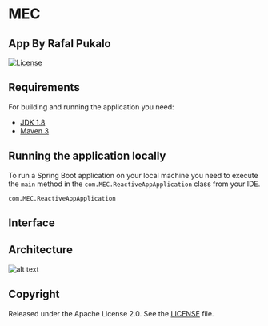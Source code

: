 # MEC
## App By Rafal Pukalo
[![License](http://img.shields.io/:license-apache-blue.svg)](http://www.apache.org/licenses/LICENSE-2.0.html)

## Requirements
For building and running the application you need:
- [JDK 1.8](http://www.oracle.com/technetwork/java/javase/downloads/jdk8-downloads-2133151.html)
- [Maven 3](https://maven.apache.org)  
  
## Running the application locally 
 
To run a Spring Boot application on your local machine you need to execute the `main` method in the `com.MEC.ReactiveAppApplication` class from your IDE.
```shell
com.MEC.ReactiveAppApplication
```
 
## Interface

## Architecture
  ![alt text](https://i.imgur.com/m0Pa1Aj.png)
## Copyright

Released under the Apache License 2.0. See the [LICENSE](https://github.com/codecentric/springboot-sample-app/blob/master/LICENSE) file.
